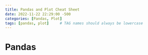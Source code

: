 ```yaml
---
title: Pandas and Plot Cheat Sheet
date: 2022-11-22 22:29:00 -500
categories: [Pandas, Plot]
tags: [pandas, plot]     # TAG names should always be lowercase
---
```


# Pandas
